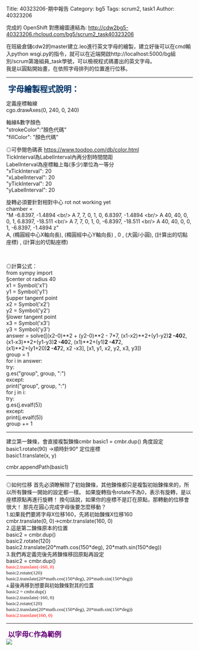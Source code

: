 Title: 40323206-期中報告
Category: bg5
Tags: scrum2, task1
Author: 40323206
 
<!-- PELICAN_END_SUMMARY -->
 
完成的 OpenShift 對應繪圖連結為: <a href="http://cdw2bg5-40323206.rhcloud.com/bg5/scrum2_task40323206">http://cdw2bg5-40323206.rhcloud.com/bg5/scrum2_task40323206</a>

在班級倉儲cdw2的master建立.leo進行英文字母的繪製，建立好後可以在cmd輸入python wsgi.py的指令，就可以在近端開啟http://localhost:5000/bg組別/scrum第幾組員_task學號，可以檢視程式碼畫出的英文字母。
<br/>
我是以圓點開始畫，在依照字母排列的位置進行位移。

<hr/>

<p><span style="font-size: 16pt; font-family: 'arial black', 'avant garde';">&nbsp;<strong><span style="color: #003366;">字母繪製程式說明：</span></strong></span>
<br /></p>


定義座標軸線<br/>
cgo.drawAxes(0, 240, 0, 240)<br/>

軸線&數字顏色<br/>
 "strokeColor":"顏色代碼"<br/>
"fillColor": "顏色代碼"<br/>

◎可參閱色碼表
<a href="https://www.toodoo.com/db/color.html">https://www.toodoo.com/db/color.html</a>
<br/>
TickInterval為LabelInterval內再分割時間間距<br/>
LabelInterval為座標軸上每(多少)單位為一等分<br/>
"xTickInterval": 20<br/>
"xLabelInterval": 20<br/>
"yTickInterval": 20<br/>
"yLabelInterval": 20<br/>


旋轉必須要針對相對中心 rot not working yet<br/>
chamber = <br/>
"M -6.8397, -1.4894 \<br/>
A 7, 7, 0, 1, 0, 6.8397, -1.4894 \<br/>
A 40, 40, 0, 0, 1, 6.8397, -18.511 \<br/>
A 7, 7, 0, 1, 0, -6.8397, -18.511 \<br/>
A 40, 40, 0, 0, 1, -6.8397, -1.4894 z"<br/>
A, (橢圓經中心X軸向長),  (橢圓經中心Y軸向長) , 0 , (大圓/小圓), (計算出的切點座標) , (計算出的切點座標)
 
<br/>

◎計算公式：<br/>
from sympy import<br/>
§center ot radius 40<br/>
x1 = Symbol('x1')<br/>
y1 = Symbol('y1')<br/>
§upper tangent point<br/>
x2 = Symbol('x2')<br/>
y2 = Symbol('y2')<br/>
§lower tangent point<br/>
x3 = Symbol('x3')<br/>
y3 = Symbol('y3')<br/>
answer = solve([(x2-0)**2 + (y2-0)**2 - 7*7, (x1-x2)**2+(y1-y2)**2 -40**2, (x1-x3)**2+(y1-y3)**2 -40**2, (x1)**2+(y1)**2 -47**2, \
       (x1)**2+(y1+20)**2 -47**2, x2 -x3], [x1, y1, x2, y2, x3, y3])<br/>
group = 1<br/>
for i in answer:<br/>
    try:<br/>
        g.es("group", group, ":")<br/>
    except:<br/>
        print("group", group, ":")<br/>
    for j in i:<br/>
        try:<br/>
            g.es(j.evalf(5))<br/>
        except:<br/>
            print(j.evalf(5))<br/>
    group += 1<br/>

<hr/>

建立第一鍊條，會直接複製鍊條cmbr
    basic1 = cmbr.dup()
角度設定    
    basic1.rotate(90)   →順時針90°
定位座標   
    basic1.translate(x, y)

cmbr.appendPath(basic1)

<hr/>
◎如何位移
首先必須瞭解除了初始鍊條，其他鍊條都只是複製初始鍊條來的，所以所有鍊條一開始的設定都一樣。
如果旋轉指令rotate不為0，表示有旋轉，是以座標原點再進行旋轉！
換句話說，如果你的座標不是訂在原點，那轉動的位移會很大！
那先在圓心完成字母後要怎麼移動？
<br/>
1.如果我們要將字母X位移160，先將初始鍊條X位移160<br/>
  cmbr.translate(0, 0)→cmbr.translate(160, 0)
<br/>  
2.這是第二鍊條原本的位置<br/>    
    basic2 = cmbr.dup()<br/>
    basic2.rotate(120)<br/>
    basic2.translate(20*math.cos(150*deg), 20*math.sin(150*deg)) 
<br/>       
3.我們再定義完後先將鍊條移回原點再設定<br/>
    basic2 = cmbr.dup()<br/>
<span style="font-size: 10pt; font-family: 'arial black', 'avant garde';"><span style="color: #FF0000;">basic2.translate(-160, 0)</span><br/>
    basic2.rotate(120)<br/>
    basic2.translate(20*math.cos(150*deg), 20*math.sin(150*deg))  
<br/>  
4.最後再移到想要與初始鍊條對其的位置<br/>
    basic2 = cmbr.dup()<br/>
    basic2.translate(-160, 0)<br/>
    basic2.rotate(120)<br/>
    basic2.translate(20*math.cos(150*deg), 20*math.sin(150*deg)) <br/> 
<span style="font-size: 10pt; font-family: 'arial black', 'avant garde';"><span style="color: #FF0000;">basic2.translate(160, 0)</span>
<br />
     

<hr/>
<span style="font-size: 14pt; font-family: 'arial black', 'avant garde';">&nbsp;<strong><span style="color: #660077;">以字母C作為範例</span></strong></span>
<br />

<img src="./../files/bg5/C.JPG">
